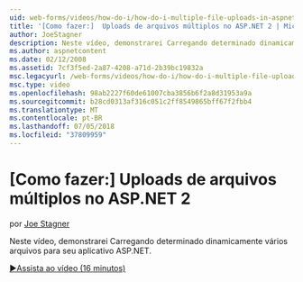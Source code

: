 ```yaml
---
uid: web-forms/videos/how-do-i/how-do-i-multiple-file-uploads-in-aspnet-2
title: '[Como fazer:]  Uploads de arquivos múltiplos no ASP.NET 2 | Microsoft Docs'
author: JoeStagner
description: Neste vídeo, demonstrarei Carregando determinado dinamicamente vários arquivos para seu aplicativo ASP.NET.
ms.author: aspnetcontent
ms.date: 02/12/2008
ms.assetid: 7cf3f5ed-2a87-4208-a71d-2b39bc19832a
msc.legacyurl: /web-forms/videos/how-do-i/how-do-i-multiple-file-uploads-in-aspnet-2
msc.type: video
ms.openlocfilehash: 98ab2227f60de61007cba3856b6f2a8d31953a9a
ms.sourcegitcommit: b28cd0313af316c051c2ff8549865bff67f2fbb4
ms.translationtype: MT
ms.contentlocale: pt-BR
ms.lasthandoff: 07/05/2018
ms.locfileid: "37809959"
---
```

<a name="how-do-i--multiple-file-uploads-in-aspnet-2"></a>[Como fazer:]  Uploads de arquivos múltiplos no ASP.NET 2
====================
por [Joe Stagner](https://github.com/JoeStagner)

Neste vídeo, demonstrarei Carregando determinado dinamicamente vários arquivos para seu aplicativo ASP.NET.

[&#9654;Assista ao vídeo (16 minutos)](https://channel9.msdn.com/Blogs/ASP-NET-Site-Videos/how-do-i-multiple-file-uploads-in-aspnet-2)
